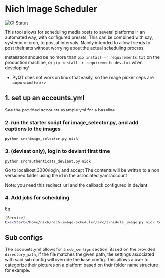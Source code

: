 # Nich Image Scheduler

![CI Status](https://github.com/nickve28/nich-image-scheduler/actions/workflows/python-tests.yml/badge.svg)

This tool allows for scheduling media posts to several platforms in an automated way, with configured presets. This can be combined with say, systemd or cron,
to post at intervals. Mainly intended to allow friends to post their arts without worrying about the actual scheduling process.

Installation should be no more than `pip install -r requirements.txt` on the production machine, or `pip install -r requirements-dev.txt` when developing*

* PyQT does not work on linux that easily, so the image picker deps are separated to `dev`

## 1. set up an accounts.yml

See the provided accounts.example.yml for a baseline

### 2. run the starter script for image_selector.py, and add captions to the images

`python src/image_selector.py nick`

### 3. (deviant only), log in to deviant first time

`python src/authenticate_deviant.py nick`

Go to localhost:3000/login, and accept
The contents will be written to a non versioned folder using the id in the associated yaml account

Note: you need this redirect_url and the callback configured in deviant

### 4. Add jobs for scheduling

Eg

```bash
[Service]
ExecStart=/home/nick/nich-image-scheduler/src/schedule_image.py nick twitter
```

## Sub configs

The accounts.yml allows for a `sub_configs` section. Based on the provided `directory_path`, if the file matches the given path, the settings associated with said sub config will override the base config. This allows a user to categorize their pictures on a platform based on their folder name structure for example.